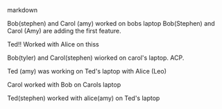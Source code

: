 
markdown

Bob(stephen) and Carol (amy) worked on bobs laptop
Bob(Stephen) and Carol (Amy) are adding the first feature.


Ted!! Worked with Alice on thiss

Bob(tyler) and Carol(stephen) wiorked on carol's laptop. ACP.

Ted (amy) was working on Ted's laptop with Alice (Leo)

Carol worked with Bob on Carols laptop

Ted(stephen) worked with alice(amy) on Ted's laptop
